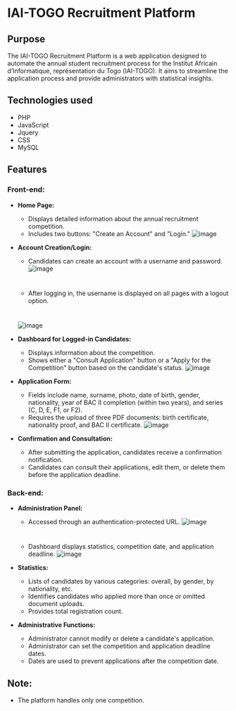 # IAI-TOGO Recruitment Platform

## Purpose
The IAI-TOGO Recruitment Platform is a web application designed to automate the annual student recruitment process for the Institut Africain d’Informatique, représentation du Togo (IAI-TOGO). It aims to streamline the application process and provide administrators with statistical insights.

## Technologies used
- PHP
- JavaScript
- Jquery
- CSS
- MySQL

## Features

### Front-end:
- **Home Page:**
  - Displays detailed information about the annual recruitment competition.
  - Includes two buttons: "Create an Account" and "Login."
  ![image](https://github.com/Fadilix/php-projet/assets/121851593/5b32cad3-b1eb-448f-ae12-1422fdf7b045)


- **Account Creation/Login:**
  - Candidates can create an account with a username and password.
  ![image](https://github.com/Fadilix/php-projet/assets/121851593/49050e92-201e-41cb-a6aa-8da847754c95)
  #
  - After logging in, the username is displayed on all pages with a logout option.
  #
  ![image](https://github.com/Fadilix/php-projet/assets/121851593/2ce0f0f9-07cf-4b1f-b9df-11395d062f1e)

- **Dashboard for Logged-in Candidates:**
  - Displays information about the competition.
  - Shows either a "Consult Application" button or a "Apply for the Competition" button based on the candidate's status.
  ![image](https://github.com/Fadilix/php-projet/assets/121851593/ded4c5ea-1bb5-44f6-bac9-364816db00c3)


- **Application Form:**
  - Fields include name, surname, photo, date of birth, gender, nationality, year of BAC II completion (within two years), and series (C, D, E, F1, or F2).
  - Requires the upload of three PDF documents: birth certificate, nationality proof, and BAC II certificate.
  ![image](https://github.com/Fadilix/php-projet/assets/121851593/b2e732fc-a7b7-475c-a85d-b14540e5a5d1)


- **Confirmation and Consultation:**
  - After submitting the application, candidates receive a confirmation notification.
  - Candidates can consult their applications, edit them, or delete them before the application deadline.

### Back-end:
- **Administration Panel:**
  - Accessed through an authentication-protected URL.
  ![image](https://github.com/Fadilix/php-projet/assets/121851593/cfb3defb-6211-4dfb-84b4-f2376454b5b3)
  #

  - Dashboard displays statistics, competition date, and application deadline.
  ![image](https://github.com/Fadilix/php-projet/assets/121851593/c9e7f563-04a1-425d-bb9e-c189a23a7931)


- **Statistics:**
  - Lists of candidates by various categories: overall, by gender, by nationality, etc.
  - Identifies candidates who applied more than once or omitted document uploads.
  - Provides total registration count.

- **Administrative Functions:**
  - Administrator cannot modify or delete a candidate's application.
  - Administrator can set the competition and application deadline dates.
  - Dates are used to prevent applications after the competition date.

## Note:
- The platform handles only one competition.
